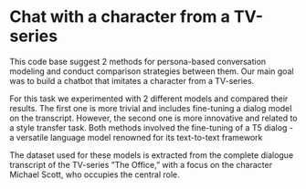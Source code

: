 # Chat with a character from a TV-series
This code base suggest 2 methods for persona-based conversation modeling and conduct comparison strategies between them. 
Our main goal was to build a chatbot that imitates a character from a TV-series. 

For this task we experimented with 2 different models and compared their results. 
The first one is more trivial and includes fine-tuning a dialog model on the transcript. 
However, the second one is more innovative and related to a style transfer task. 
Both methods involved the fine-tuning of a T5 dialog - a versatile language model renowned for its text-to-text framework

The dataset used for these models is extracted from the complete dialogue transcript of the TV-series ”The Office,” with a focus on the character Michael Scott, who occupies the central role.
